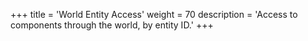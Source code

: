 +++
title = 'World Entity Access'
weight = 70
description = 'Access to components through the world, by entity ID.'
+++